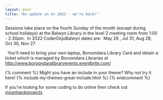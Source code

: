 ```yaml
---
layout: post
title: "An update on on 2022 - we're back!"
---
```


Sessions take place on the fourth Sunday of the month (except during school holidays) at the Balwyn Library in the level 2 meeting room from 1:00 - 2.30pm.
​
In 2022 CoderDojoBalwyn dates are:
​
May 29 , Jul 31, Aug 28, Oct 30, Nov 27

​
​
You'll need to bring your own laptop, Boroondara Library Card and obtain a ticket which is managed by Boroondara Libraries  at http://www.boroondaralibraryevents.eventbrite.com/

{% comment %}
Might you have an include in your theme? Why not try it here!
{% include my-themes-great-include.html %}
{% endcomment %}

If you're looking for some coding to do online then check out [moonhackprojects](https://codeclubau.org/projects/topics/moonhackprojects/)

